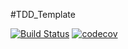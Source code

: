  #TDD_Template

[![Build Status](https://travis-ci.org/Atomtomate/TDD_Template.svg?branch=master)](https://travis-ci.org/Atomtomate/TDD_Template)
[![codecov](https://codecov.io/gh/Atomtomate/TDD_Template/branch/master/graph/badge.svg)](https://codecov.io/gh/Atomtomate/TDD_Template)
